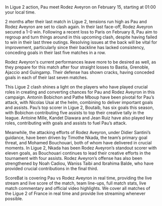 In Ligue 2 action, Pau meet Rodez Aveyron on February 15, starting at 01:00 your local time.

2 months after their last match in Ligue 2, tensions run high as Pau and Rodez Aveyron are set to clash again. In their last face-off, Rodez Aveyron secured a 1-0 win. Following a recent loss to Paris on February 8, Pau aim to regroup and turn things around in this upcoming clash, despite having failed to win in their last three outings. Resolving issues at the back will be vital for improvement, particularly since their backline has lacked consistency, conceding goals in their last five matches in a row.

Rodez Aveyron's current performances leave more to be desired as well, as they prepare for this match after four straight losses to Bastia, Grenoble, Ajaccio and Guingamp. Their defense has shown cracks, having conceded goals in each of their last seven matches.

This Ligue 2 clash shines a light on the players who have played crucial roles in creating and converting chances for Pau and Rodez Aveyron in this campaign. Antonin Bobichon and Pathe Mboup have been pivotal for Pau’s attack, with Nicolas Usai at the helm, combining to deliver important goals and assists. Pau’s top scorer in Ligue 2, Boutaib, has six goals this season, with Bobichon contributing five assists to top their creative tally in the league. Antoine Mille, Kandet Diawara and Jean Ruiz have also played key roles, contributing with goals and assists to fuel Pau’s attack.

Meanwhile, the attacking efforts of Rodez Aveyron, under Didier Santini’s guidance, have been driven by Timothe Nkada, the team’s primary goal threat, and Mohamed Bouchouari, both of whom have delivered in crucial moments. In Ligue 2, Nkada has been Rodez Aveyron’s standout scorer with eleven goals, as Bouchouari continues to lead their creative efforts in the tournament with four assists. Rodez Aveyron’s offense has also been strengthened by Noah Cadiou, Waniss Taibi and Ibrahima Balde, who have provided crucial contributions in the final third.

ScoreBat is covering Pau vs Rodez Aveyron in real time, providing the live stream and live score of the match, team line-ups, full match stats, live match commentary and official video highlights. We cover all matches of the Ligue 2 of France in real time and provide live streaming whenever possible.
